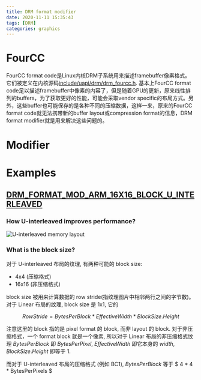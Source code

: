 ```yaml
---
title: DRM format modifier
date: 2020-11-11 15:35:43
tags: [DRM]
categories: graphics
---
```


# FourCC
FourCC format code是Linux内核DRM子系统用来描述framebuffer像素格式。它们被定义在内核源码[include/uapi/drm/drm_fourcc.h](https://github.com/torvalds/linux/blob/master/include/uapi/drm/drm_fourcc.h#L156). 基本上FourCC format code足以描述framebuffer中像素的内容了，但是随着GPU的更新，原来线性排列的buffers，为了获取更好的性能，可能会采取vendor specific的布局方式。另外，这些buffer也可能保存的是各种不同的压缩数据，这样一来，原来的FourCC format code就无法携带新的buffer
layout或compression format的信息，DRM format modifier就是用来解决这些问题的。

<!--more-->

# Modifier

# Examples

## [DRM_FORMAT_MOD_ARM_16X16_BLOCK_U_INTERLEAVED](https://elixir.bootlin.com/mesa/latest/source/include/drm-uapi/drm_fourcc.h#L1332)

### How U-interleaved improves performance?

![U-interleaved memory layout](u-interleaved.drawio.svg)

### What is the block size?

对于 U-interleaved 布局的纹理, 有两种可能的 block size:

- 4x4 (压缩格式)
- 16x16 (非压缩格式)

block size 被用来计算数据的 row stride(指纹理图片中相邻两行之间的字节数)。对于 Linear 布局的纹理, block size 是 1x1, 它的

$$ RowStride = BytesPerBlock * EffectiveWidth * BlockSize.Height $$

注意这里的 block 指的是 pixel format 的 block, 而非 layout 的 block. 对于非压缩格式，一个 format block 就是一个像素, 所以对于 Linear 布局的非压缩格式纹理 $BytesPerBlock$ 即 $BytesPerPixel$, $EffectiveWidth$ 即它本身的 $width$, $BlockSize.Height$ 即等于 1.

而对于 U-interleaved 布局的压缩格式 (例如 BC1), $BytesPerBlock$ 等于 $ 4 * 4 * BytesPerPixels $
